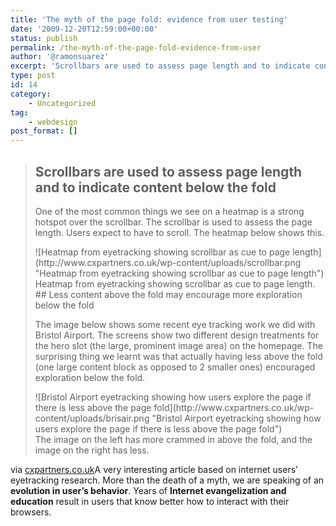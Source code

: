 ```yaml
---
title: 'The myth of the page fold: evidence from user testing'
date: '2009-12-20T12:59:00+00:00'
status: publish
permalink: /the-myth-of-the-page-fold-evidence-from-user
author: '@ramonsuarez'
excerpt: 'Scrollbars are used to assess page length and to indicate content below the fold One of the most common things we see on a heatmap is a strong hotspot over the scrollbar. The scrollbar is used to assess the page length. Users expect to have to scr...'
type: post
id: 14
category:
    - Uncategorized
tag:
    - webdesign
post_format: []
---
```

> ## Scrollbars are used to assess page length and to indicate content below the fold
> 
> One of the most common things we see on a heatmap is a strong hotspot over the scrollbar. The scrollbar is used to assess the page length. Users expect to have to scroll. The heatmap below shows this.
> 
> <div>![Heatmap from eyetracking showing scrollbar as cue to page length](http://www.cxpartners.co.uk/wp-content/uploads/scrollbar.png "Heatmap from eyetracking showing scrollbar as cue to page length")  
>  Heatmap from eyetracking showing scrollbar as cue to page length.</div>## Less content above the fold may encourage more exploration below the fold
> 
> The image below shows some recent eye tracking work we did with Bristol Airport. The screens show two different design treatments for the hero slot (the large, prominent image area) on the homepage. The surprising thing we learnt was that actually having less above the fold (one large content block as opposed to 2 smaller ones) encouraged exploration below the fold.
> 
> <div class="fullsize">![Bristol Airport eyetracking showing how users explore the page if there is less above the page fold](http://www.cxpartners.co.uk/wp-content/uploads/brisair.png "Bristol Airport eyetracking showing how users explore the page if there is less above the page fold")</div><div class="fullsize">The image on the left has more crammed in above the fold, and the image on the right has less.</div>

via [cxpartners.co.uk](http://www.cxpartners.co.uk/thoughts/the_myth_of_the_page_fold_evidence_from_user_testing.htm)</div>A very interesting article based on internet users’ eyetracking research. More than the death of a myth, we are speaking of an **evolution in user’s behavior**. Years of **Internet evangelization and education** result in users that know better how to interact with their browsers.

</div>